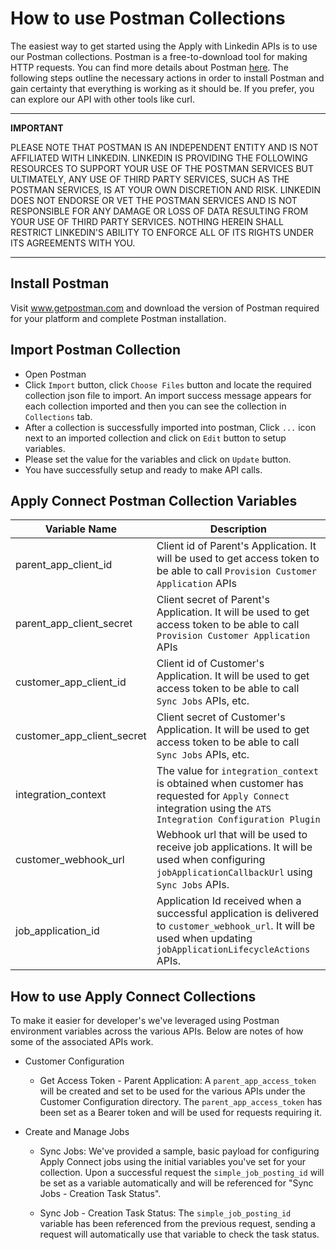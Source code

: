 # How to use Postman Collections

The easiest way to get started using the Apply with Linkedin APIs is to use our Postman collections. Postman is a free-to-download tool for making HTTP requests. You can find more details about Postman [here](https://www.postman.com).
The following steps outline the necessary actions in order to install Postman and gain certainty that everything is working as it should be.
If you prefer, you can explore our API with other tools like curl.

---
**IMPORTANT**

PLEASE NOTE THAT POSTMAN IS AN INDEPENDENT ENTITY AND IS NOT AFFILIATED WITH LINKEDIN. LINKEDIN IS PROVIDING THE FOLLOWING RESOURCES TO SUPPORT YOUR USE OF THE POSTMAN SERVICES BUT ULTIMATELY, ANY USE OF THIRD PARTY SERVICES, SUCH AS THE POSTMAN SERVICES, IS AT YOUR OWN DISCRETION AND RISK. LINKEDIN DOES NOT ENDORSE OR VET THE POSTMAN SERVICES AND IS NOT RESPONSIBLE FOR ANY DAMAGE OR LOSS OF DATA RESULTING FROM YOUR USE OF THIRD PARTY SERVICES. NOTHING HEREIN SHALL RESTRICT LINKEDIN'S ABILITY TO ENFORCE ALL OF ITS RIGHTS UNDER ITS AGREEMENTS WITH YOU.

---

## Install Postman

Visit www.getpostman.com and download the version of Postman required for your platform and complete Postman installation.

## Import Postman Collection

* Open Postman
* Click `Import` button, click `Choose Files` button and locate the required collection json file to import. An import success message appears for each collection imported and then you can see the collection in `Collections` tab.
* After a collection is successfully imported into postman, Click `...` icon next to an imported collection and click on `Edit` button to setup variables.
* Please set the value for the variables and click on `Update` button.
* You have successfully setup and ready to make API calls.

## Apply Connect Postman Collection Variables

|Variable Name|Description|
|---|---|
|parent_app_client_id|Client id of Parent's Application. It will be used to get access token to be able to call `Provision Customer Application` APIs|
|parent_app_client_secret|Client secret of Parent's Application. It will be used to get access token to be able to call `Provision Customer Application` APIs|
|customer_app_client_id|Client id of Customer's Application. It will be used to get access token to be able to call `Sync Jobs` APIs, etc.|
|customer_app_client_secret|Client secret of Customer's Application. It will be used to get access token to be able to call `Sync Jobs` APIs, etc.|
|integration_context|The value for `integration_context` is obtained when customer has requested for `Apply Connect` integration using the `ATS Integration Configuration Plugin`|
|customer_webhook_url|Webhook url that will be used to receive job applications. It will be used when configuring `jobApplicationCallbackUrl` using `Sync Jobs` APIs.|
|job_application_id| Application Id received when a successful application is delivered to `customer_webhook_url`. It will be used when updating `jobApplicationLifecycleActions` APIs.|

## How to use Apply Connect Collections

To make it easier for developer's we've leveraged using Postman environment variables across the various APIs. Below are notes of how some of the associated APIs work.

* Customer Configuration

  * Get Access Token - Parent Application: A `parent_app_access_token` will be created and set to be used for the various APIs under the Customer Configuration directory. The `parent_app_access_token` has been set as a Bearer token and will be used for requests requiring it.

* Create and Manage Jobs

  * Sync Jobs: We've provided a sample, basic payload for configuring Apply Connect jobs using the initial variables you've set for your collection. Upon a successful request the `simple_job_posting_id` will be set as a variable automatically and will be referenced for "Sync Jobs - Creation Task Status".

  * Sync Job - Creation Task Status: The `simple_job_posting_id` variable has been referenced from the previous request, sending a request will automatically use that variable to check the task status.
